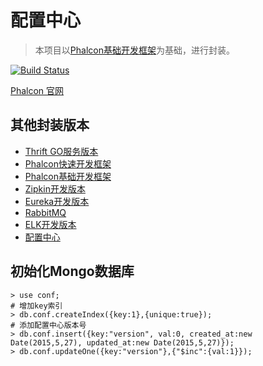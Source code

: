 # 配置中心

> 本项目以[Phalcon基础开发框架](https://github.com/limingxinleo/basic-phalcon)为基础，进行封装。

[![Build Status](https://travis-ci.org/limingxinleo/config-center-phalcon.svg?branch=master)](https://travis-ci.org/limingxinleo/config-center-phalcon)

[Phalcon 官网](https://docs.phalconphp.com/zh/latest/index.html)

## 其他封装版本
- [Thrift GO服务版本](https://github.com/limingxinleo/thrift-go-phalcon-project)
- [Phalcon快速开发框架](https://github.com/limingxinleo/biz-phalcon)
- [Phalcon基础开发框架](https://github.com/limingxinleo/basic-phalcon)
- [Zipkin开发版本](https://github.com/limingxinleo/zipkin-phalcon)
- [Eureka开发版本](https://github.com/limingxinleo/eureka-phalcon)
- [RabbitMQ](https://github.com/limingxinleo/rabbitmq-phalcon)
- [ELK开发版本](https://github.com/limingxinleo/elk-phalcon)
- [配置中心](https://github.com/limingxinleo/config-center-phalcon)


## 初始化Mongo数据库
~~~
> use conf;
# 增加key索引
> db.conf.createIndex({key:1},{unique:true});
# 添加配置中心版本号
> db.conf.insert({key:"version", val:0, created_at:new Date(2015,5,27), updated_at:new Date(2015,5,27)});
> db.conf.updateOne({key:"version"},{"$inc":{val:1}});
~~~